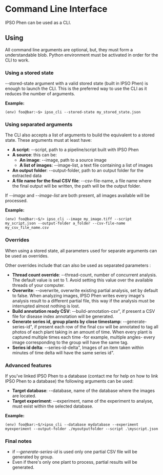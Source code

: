 # Command Line Interface

IPSO Phen can be used as a CLI.  

## Using

All command line arguments are optional, but, they must form a understandable blob.
Python environment must be activated in order for the CLI to work.

### Using a stored state

--stored-state argument with a valid stored state (built in IPSO Phen) is enough to launch the CLI. This is the preferred way to use the CLI as it reduces the number of arguments.

**Example:**

```console
(env) foo@bar:~$> ipso_cli --stored-state my_stored_state.json
```

### Using separated arguments

The CLI also accepts a list of arguments to build the equivalent to a stored state. These arguments must at least have:

- **A script**: --script, path to a pipeline/script built with IPSO Phen
- **A source**: this can be:
  - **An image**: --image, path to a source image
  - **A list of images**: --image-list, a text file containing a list of images
- **An output folder**: --output-folder, path to an output folder for the extracted data
- **A file name for the final CSV file**: --csv-file-name, a file name where the final output will be written, the path will be the output folder.

If _--image_ and _--image-list_ are both present, all images available will be processed.

**Example:**

```console
(env) foo@bar:~$/> ipso_cli --image my_image.tiff --script my_script.json --output-folder a_folder --csv-file-name my_csv_file_name.csv
```

### Overrides

When using a stored state, all parameters used for separate arguments can be used as overrides.

Other overrides include that can also be used as separated parameters :

- **Thread count override**: --thread-count, number of concurrent analysis. The default value is set to 1. Avoid setting this value over the available threads of your computer.
- **Overwrite**: --overwrite, overwrite existing partial analysis, set by default to false. When analyzing images, IPSO Phen writes every image's analysis result to a different partial file, this way if the analysis must be interrupted almost nothing is lost.
- **Build annotation ready CSV**: --build-annotation-csv", if present a CSV file for disease index annotation will be generated.
- **Generate series id, group plants by close timestamp**: --generate-series-id", if present each row of the final csv will be annotated to tag all photos of each plant taking in an amount of time. When every plant is captured multiple times each time -for example, multiple angles- every image corresponding to the group will have the same tag.
- **Series id delta**: --series-id-delta", Images of an item taken within minutes of time delta will have the same series id".

### Advanced features

If you've linked IPSO Phen to a database (contact me for help on how to link IPSO Phen to a database) the following arguments can be used:

- **Target database**: --database, name of the database where the images are located.
- **Target experiment**: --experiment, name of the experiment to analyse, must exist within the selected database.

**Example:**

``` console
(env) foo@bar:~$/>ipso_cli --database mydatabase --experiment myexperiment --output-folder ./myoutputfolder --script .\myscript.json
```

### Final notes

- if _--generate-series-id_ is used only one partial CSV file will be generated by group.
- Even if there's only one plant to process, partial results will be generated.

